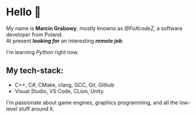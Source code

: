 # Hello 👋

My name is **Marcin Grabowy**, mostly knowns as *@FoXcodeZ*, a software developer from Poland.</br>
At present ***looking for*** an interesting ***remote job***.

 I'm learning *Python* right now.
## My tech-stack:
- C++, C#, CMake, clang, GCC, Git, Github
- Visual Studio, VS Code, CLion, Unity.

I'm passionate about game engines,  graphics programming, and all the low-level stuff around it.

<!---
FoXcodeZ/FoXcodeZ is a ✨ special ✨ repository because its `README.md` (this file) appears on your GitHub profile.
You can click the Preview link to take a look at your changes.
--->
